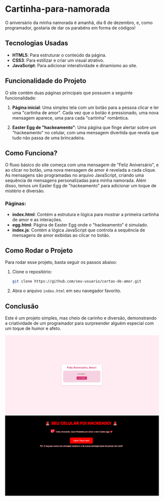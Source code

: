 # Cartinha-para-namorada
O aniversário da minha namorada é amanhã, dia 6 de dezembro, e, como programador, gostaria de dar os parabéns em forma de códigos!

## Tecnologias Usadas

- **HTML5**: Para estruturar o conteúdo da página.
- **CSS3**: Para estilizar e criar um visual atrativo.
- **JavaScript**: Para adicionar interatividade e dinamismo ao site.

## Funcionalidade do Projeto

O site contém duas páginas principais que possuem a seguinte funcionalidade:

1. **Página inicial**: Uma simples tela com um botão para a pessoa clicar e ler uma "cartinha de amor". Cada vez que o botão é pressionado, uma nova mensagem aparece, uma para cada "cartinha" romântica.

2. **Easter Egg de "hackeamento"**: Uma página que finge alertar sobre um "hackeamento" no celular, com uma mensagem divertida que revela que tudo não passa de uma brincadeira.

## Como Funciona?

O fluxo básico do site começa com uma mensagem de "Feliz Aniversário", e ao clicar no botão, uma nova mensagem de amor é revelada a cada clique. As mensagens são programadas no arquivo JavaScript, criando uma sequência de mensagens personalizadas para minha namorada. Além disso, temos um Easter Egg de "hackeamento" para adicionar um toque de mistério e diversão.

### Páginas:

- **index.html**: Contém a estrutura e lógica para mostrar a primeira cartinha de amor e as interações.
- **egg.html**: Página de Easter Egg onde o "hackeamento" é simulado.
- **index.js**: Contém a lógica JavaScript que controla a sequência de mensagens de amor exibidas ao clicar no botão.

## Como Rodar o Projeto

Para rodar esse projeto, basta seguir os passos abaixo:

1. Clone o repositório:
    ```bash
    git clone https://github.com/seu-usuario/cartas-de-amor.git
    ```

2. Abra o arquivo `index.html` em seu navegador favorito.

## Conclusão

Este é um projeto simples, mas cheio de carinho e diversão, demonstrando a criatividade de um programador para surpreender alguém especial com um toque de humor e afeto.

![tela 1](https://github.com/Gu1lherme0107/Cartinha-para-namorada/blob/main/Tela1.png)
![tela 2](https://github.com/Gu1lherme0107/Cartinha-para-namorada/blob/main/Tela2.png)


